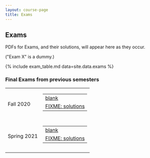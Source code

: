 ```yaml
---
layout: course-page
title: Exams
---
```


## Exams

PDFs for Exams, and their solutions, will appear here as they occur.

("Exam X" is a dummy.)

{% include exam_table.md  data=site.data.exams %}

<!-- next block does not use Jekyll/liquid for simplicity -->
### Final Exams from previous semesters

<table class="asst-table">
<tr>
	<td>Fall 2020</td>
	<td> 
		<table class="inner">
		  <tr>
			    <td><a href="assets/exams/F20/final.pdf">blank</a></td>
			</tr>
			<tr>
			    <td><a href="assets/exams/F20/final-solns.pdf">FIXME: solutions</a></td>
			</tr>
		</table>
		<div style="padding-bottom: 10px"></div>
	</td>
</tr>
<tr>
	<td>Spring 2021</td>
	<td> 
		<table class="inner">
		  <tr>
			    <td><a href="assets/exams/S21/final.pdf">blank</a></td>
			</tr>
			<tr>
			    <td><a href="assets/exams/S21/final-solns.pdf">FIXME: solutions</a></td>
			</tr>
		</table>
		<div style="padding-bottom: 10px"></div>
	</td>
</tr>

</table>